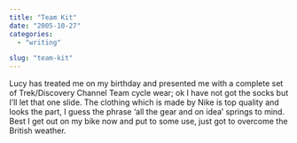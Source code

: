 ```yaml
---
title: "Team Kit"
date: "2005-10-27"
categories: 
  - "writing"

slug: "team-kit"
---
```


Lucy has treated me on my birthday and presented me with a complete set of Trek/Discovery Channel Team cycle wear; ok I have not got the socks but I’ll let that one slide. The clothing which is made by Nike is top quality and looks the part, I guess the phrase ‘all the gear and on idea’ springs to mind.  
Best I get out on my bike now and put to some use, just got to overcome the British weather.
